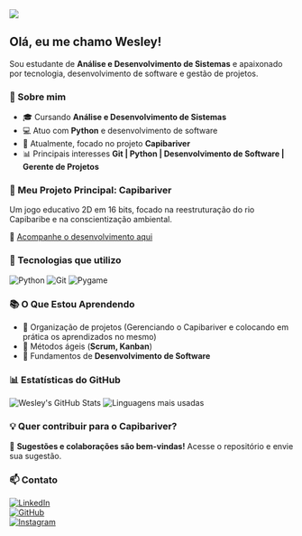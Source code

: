 <img src="https://raw.githubusercontent.com/seu-usuario/seu-repositorio/main/crash.gif">

## Olá, eu me chamo Wesley! 

Sou estudante de **Análise e Desenvolvimento de Sistemas** e apaixonado por tecnologia, desenvolvimento de software e gestão de projetos.

### 🚀 Sobre mim
- 🎓 Cursando **Análise e Desenvolvimento de Sistemas**
- 💻 Atuo com **Python** e desenvolvimento de software
- 📌 Atualmente, focado no projeto **Capibariver**
- 📊 Principais interesses **Git | Python | Desenvolvimento de Software | Gerente de Projetos**

### 🌊 Meu Projeto Principal: **Capibariver**
Um jogo educativo 2D em 16 bits, focado na reestruturação do rio Capibaribe e na conscientização ambiental.

🔗 [Acompanhe o desenvolvimento aqui](https://github.com/wesley-luiz03/capibariver)

### 🔧 Tecnologias que utilizo
![Python](https://img.shields.io/badge/Python-3776AB?style=for-the-badge&logo=python&logoColor=white)
![Git](https://img.shields.io/badge/Git-F05032?style=for-the-badge&logo=git&logoColor=white)
![Pygame](https://img.shields.io/badge/Pygame-3776AB?style=for-the-badge&logo=python&logoColor=white)

### 📚 O Que Estou Aprendendo
- 📝 Organização de projetos (Gerenciando o Capibariver e colocando em prática os aprendizados no mesmo)
- 📌 Métodos ágeis (**Scrum, Kanban**)
- 🚀 Fundamentos de **Desenvolvimento de Software**

### 📊 Estatísticas do GitHub
![Wesley's GitHub Stats](https://github-readme-stats.vercel.app/api?username=wesley-luiz03&show_icons=true&theme=dracula)
![Linguagens mais usadas](https://github-readme-stats.vercel.app/api/top-langs/?username=wesley-luiz03&layout=compact&theme=dracula)

### 💡 Quer contribuir para o **Capibariver**?
🚀 **Sugestões e colaborações são bem-vindas!** Acesse o repositório e envie sua sugestão.

### 📫 Contato
[![LinkedIn](https://img.shields.io/badge/LinkedIn-0A66C2?style=for-the-badge&logo=linkedin&logoColor=white)](https://www.linkedin.com/in/wesley-luiz-7a791b24b/)  
[![GitHub](https://img.shields.io/badge/GitHub-181717?style=for-the-badge&logo=github&logoColor=white)](https://github.com/wesley-luiz03/)  
[![Instagram](https://img.shields.io/badge/Instagram-E4405F?style=for-the-badge&logo=instagram&logoColor=white)](https://www.instagram.com/devwerley/)

